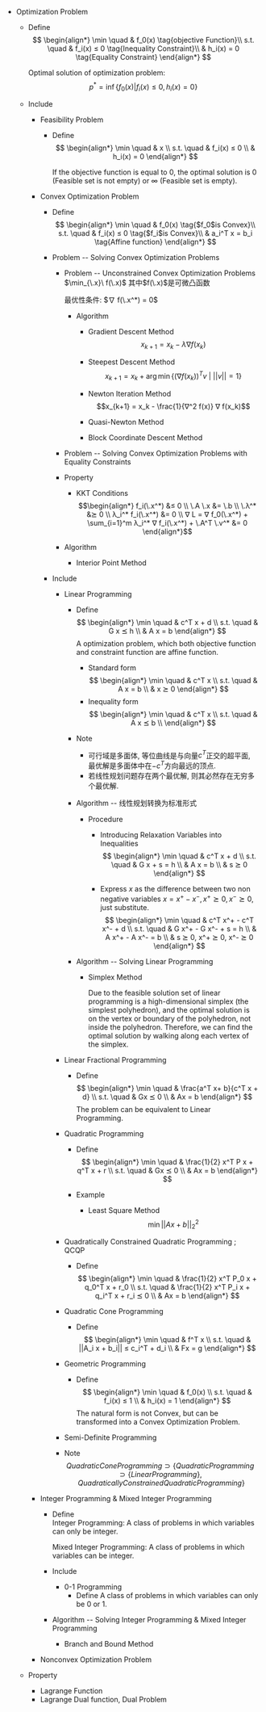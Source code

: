 * Optimization Problem
  - Define
    $$
    \begin{align*}
      \min \quad & f_0(x)  \tag{objective Function}\\
      s.t. \quad & f_i(x) ≤ 0  \tag{Inequality Constraint}\\
            & h_i(x) = 0  \tag{Equality Constraint}
    \end{align*}
    $$

    Optimal solution of optimization problem: 
    $$p^*= \inf \{f_{0}(x) | f_i(x) ≤ 0, h_i(x) = 0 \}$$

  - Include
    * Feasibility Problem
      - Define
        $$
        \begin{align*}
          \min \quad & x  \\
          s.t. \quad & f_i(x) ≤ 0  \\
                & h_i(x) = 0
        \end{align*}
        $$

        If the objective function is equal to 0, the optimal solution is 0 (Feasible set is not empty) or $\infty$ (Feasible set is empty).

    * Convex Optimization Problem
      - Define
        $$
        \begin{align*}
          \min \quad & f_0(x) \tag{$f_0$is Convex}\\ 
          s.t. \quad & f_i(x) ≤ 0 \tag{$f_i$is Convex}\\ 
            & a_i^T x = b_i  \tag{Affine function} 
        \end{align*}
        $$

      - Problem -- Solving Convex Optimization Problems

        - Problem -- Unconstrained Convex Optimization Problems
          $\min_{\.x}\ f(\.x)$
          其中$f(\.x)$是可微凸函数

          最优性条件: $∇ f(\.x^*) = 0$

          - Algorithm
            - Gradient Descent Method
              $$x_{k+1} = x_k - λ ∇ f(x_k)$$

            - Steepest Descent Method
              $$x_{k+1} = x_k + \arg\min \{ (∇ f(x_k))^T v\ |\ ||v|| = 1 \}$$

            - Newton Iteration Method
              $$x_{k+1} = x_k - \frac{1}{∇^2 f(x)} ∇ f(x_k)$$

            - Quasi-Newton Method

            - Block Coordinate Descent Method

        - Problem -- Solving Convex Optimization Problems with Equality Constraints

        - Property
          - KKT Conditions
            $$\begin{align*}
              f_i(\.x^*) &≤ 0  \\
              \.A \.x &= \.b  \\
              \.λ^* &⪰ 0  \\
              λ_i^* f_i(\.x^*) &= 0  \\
              ∇ L = ∇ f_0(\.x^*) + \sum_{i=1}^m λ_i^* ∇ f_i(\.x^*) + \.A^T \.v^* &= 0
            \end{align*}$$

        - Algorithm
          * Interior Point Method

      - Include
        * Linear Programming
          - Define
            $$
            \begin{align*}
              \min \quad & c^T x + d  \\
              s.t. \quad & G x ⪯ h  \\
                & A x = b
            \end{align*}
            $$
            A optimization problem, which both objective function and constraint function are affine function.
            
            - Standard form
              $$
              \begin{align*}
                \min \quad & c^T x  \\
                s.t. \quad & A x = b  \\
                  & x ⪰ 0
              \end{align*}
              $$
            - Inequality form
              $$
              \begin{align*}
                \min \quad & c^T x  \\
                s.t. \quad & A x ⪯ b  \\
              \end{align*}
              $$

          - Note
            - 可行域是多面体, 等位曲线是与向量$c^T$正交的超平面, 最优解是多面体中在$-c^T$方向最远的顶点.
            - 若线性规划问题存在两个最优解, 则其必然存在无穷多个最优解. 
          
          - Algorithm -- 线性规划转换为标准形式
            - Procedure
              - Introducing Relaxation Variables into Inequalities
                $$
                \begin{align*}
                  \min \quad & c^T x + d  \\
                  s.t. \quad & G x + s = h  \\
                    & A x = b  \\
                    & s ⪰ 0
                \end{align*}
                $$

              - Express $x$ as the difference between two non negative variables $x = x^+ - x^-, x^+ ⪰ 0, x^- ⪰ 0$, just substitute.
                $$
                \begin{align*}
                  \min \quad & c^T x^+ - c^T x^- + d  \\
                  s.t. \quad & G x^+ - G x^- + s = h  \\
                    & A x^+ - A x^- = b  \\
                    & s ⪰ 0, x^+ ⪰ 0, x^- ⪰ 0
                \end{align*}
                $$

          - Algorithm -- Solving Linear Programming
            * Simplex Method

              Due to the feasible solution set of linear programming is a high-dimensional simplex (the simplest polyhedron), and the optimal solution is on the vertex or boundary of the polyhedron, not inside the polyhedron. Therefore, we can find the optimal solution by walking along each vertex of the simplex.

        * Linear Fractional Programming
          - Define
            $$
            \begin{align*}
              \min \quad & \frac{a^T x+ b}{c^T x + d}  \\
              s.t. \quad & Gx ⪯ 0  \\
                & Ax = b
            \end{align*}
            $$
            The problem can be equivalent to Linear Programming.

        * Quadratic Programming
          - Define
            $$
            \begin{align*}
              \min \quad & \frac{1}{2} x^T P x + q^T x + r  \\
              s.t. \quad & Gx ⪯ 0  \\
                & Ax = b
            \end{align*}
            $$

          - Example
            - Least Square Method
              $$\min ||Ax + b||_2^2$$

        * Quadratically Constrained Quadratic Programming ; QCQP
          - Define
            $$
            \begin{align*}
              \min \quad & \frac{1}{2} x^T P_0 x + q_0^T x + r_0  \\
              s.t. \quad & \frac{1}{2} x^T P_i x + q_i^T x + r_i ⪯ 0  \\
                & Ax = b
            \end{align*}
            $$

        * Quadratic Cone Programming
          - Define
            $$
            \begin{align*}
              \min \quad & f^T x  \\
              s.t. \quad & ||A_i x + b_i|| ≤ c_i^T + d_i  \\
                & Fx = g
            \end{align*}
            $$

        * Geometric Programming
          - Define
            $$
            \begin{align*}
              \min \quad & f_0(x)  \\
              s.t. \quad & f_i(x) ≤ 1  \\
                & h_i(x) = 1
            \end{align*}
            $$
            The natural form is not Convex, but can be transformed into a Convex Optimization Problem.
            
        * Semi-Definite Programming

        - Note
          $$Quadratic Cone Programming \supset \{Quadratic Programming \supset \{ Linear Programming \} , Quadratically Constrained Quadratic Programming\}$$
            
    * Integer Programming & Mixed Integer Programming
      - Define  
        Integer Programming: A class of problems in which variables can only be integer.

        Mixed Integer Programming: A class of problems in which variables can be integer.
            
      - Include
        * 0-1 Programming
          - Define
            A class of problems in which variables can only be 0 or 1.

      - Algorithm -- Solving Integer Programming & Mixed Integer Programming
        - Branch and Bound Method

    * Nonconvex Optimization Problem

  - Property
    * Lagrange Function
    * Lagrange Dual function, Dual Problem

  
    